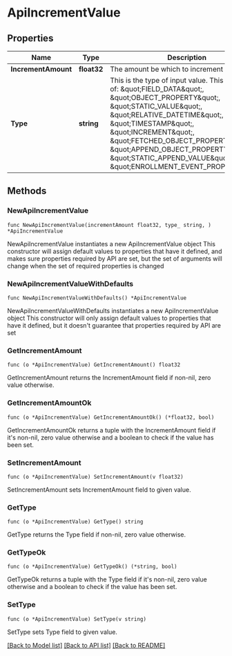 # ApiIncrementValue

## Properties

Name | Type | Description | Notes
------------ | ------------- | ------------- | -------------
**IncrementAmount** | **float32** | The amount be which to increment | 
**Type** | **string** | This is the type of input value. This can be one of: \&quot;FIELD_DATA\&quot;, \&quot;OBJECT_PROPERTY\&quot;, \&quot;STATIC_VALUE\&quot;, \&quot;RELATIVE_DATETIME\&quot;, \&quot;TIMESTAMP\&quot;, \&quot;INCREMENT\&quot;, \&quot;FETCHED_OBJECT_PROPERTY\&quot;, \&quot;APPEND_OBJECT_PROPERTY\&quot;, \&quot;STATIC_APPEND_VALUE\&quot;, \&quot;ENROLLMENT_EVENT_PROPERTY\&quot; | [default to "INCREMENT"]

## Methods

### NewApiIncrementValue

`func NewApiIncrementValue(incrementAmount float32, type_ string, ) *ApiIncrementValue`

NewApiIncrementValue instantiates a new ApiIncrementValue object
This constructor will assign default values to properties that have it defined,
and makes sure properties required by API are set, but the set of arguments
will change when the set of required properties is changed

### NewApiIncrementValueWithDefaults

`func NewApiIncrementValueWithDefaults() *ApiIncrementValue`

NewApiIncrementValueWithDefaults instantiates a new ApiIncrementValue object
This constructor will only assign default values to properties that have it defined,
but it doesn't guarantee that properties required by API are set

### GetIncrementAmount

`func (o *ApiIncrementValue) GetIncrementAmount() float32`

GetIncrementAmount returns the IncrementAmount field if non-nil, zero value otherwise.

### GetIncrementAmountOk

`func (o *ApiIncrementValue) GetIncrementAmountOk() (*float32, bool)`

GetIncrementAmountOk returns a tuple with the IncrementAmount field if it's non-nil, zero value otherwise
and a boolean to check if the value has been set.

### SetIncrementAmount

`func (o *ApiIncrementValue) SetIncrementAmount(v float32)`

SetIncrementAmount sets IncrementAmount field to given value.


### GetType

`func (o *ApiIncrementValue) GetType() string`

GetType returns the Type field if non-nil, zero value otherwise.

### GetTypeOk

`func (o *ApiIncrementValue) GetTypeOk() (*string, bool)`

GetTypeOk returns a tuple with the Type field if it's non-nil, zero value otherwise
and a boolean to check if the value has been set.

### SetType

`func (o *ApiIncrementValue) SetType(v string)`

SetType sets Type field to given value.



[[Back to Model list]](../README.md#documentation-for-models) [[Back to API list]](../README.md#documentation-for-api-endpoints) [[Back to README]](../README.md)


